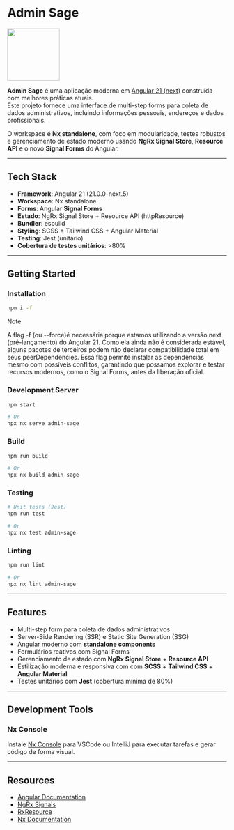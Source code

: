 # Admin Sage

<a alt="Angular logo" href="https://angular.dev" target="_blank" rel="noreferrer"><img src="https://angular.dev/assets/images/press-kit/angular_wordmark_gradient.png" width="120"></a>

**Admin Sage** é uma aplicação moderna em [Angular 21 (next)](https://angular.dev) construída com melhores práticas atuais.  
Este projeto fornece uma interface de multi-step forms para coleta de dados administrativos, incluindo informações pessoais, endereços e dados profissionais.

O workspace é **Nx standalone**, com foco em modularidade, testes robustos e gerenciamento de estado moderno usando **NgRx Signal Store**, **Resource API** e o novo **Signal Forms** do Angular.

---

## Tech Stack

- **Framework**: Angular 21 (21.0.0-next.5)
- **Workspace**: Nx standalone
- **Forms**: Angular **Signal Forms**
- **Estado**: NgRx Signal Store + Resource API (httpResource)
- **Bundler**: esbuild
- **Styling**: SCSS + Tailwind CSS + Angular Material
- **Testing**: Jest (unitário)
- **Cobertura de testes unitários**: >80%

---

## Getting Started

### Installation

```sh
npm i -f
```

> [!NOTE]
> A flag -f (ou --force)é necessária porque estamos utilizando a versão next (pré-lançamento) do
> Angular 21.
> Como ela ainda não é considerada estável, alguns pacotes de terceiros podem não declarar
> compatibilidade total em seus peerDependencies.
> Essa flag permite instalar as dependências mesmo com possíveis conflitos, garantindo que possamos
> explorar e testar recursos modernos, como o Signal Forms, antes da liberação oficial.

### Development Server

```sh
npm start

# Or
npx nx serve admin-sage
```

### Build

```sh
npm run build

# Or
npx nx build admin-sage
```

### Testing

```sh
# Unit tests (Jest)
npm run test

# Or
npx nx test admin-sage
```

### Linting

```sh
npm run lint

# Or
npx nx lint admin-sage
```

---

## Features

- Multi-step form para coleta de dados administrativos
- Server-Side Rendering (SSR) e Static Site Generation (SSG)
- Angular moderno com **standalone components**
- Formulários reativos com Signal Forms
- Gerenciamento de estado com **NgRx Signal Store** + **Resource API**
- Estilização moderna e responsiva com com **SCSS** + **Tailwind CSS** + **Angular Material**
- Testes unitários com **Jest** (cobertura mínima de 80%)

---

## Development Tools

### Nx Console

Instale [Nx Console](https://nx.dev/getting-started/editor-setup) para VSCode ou IntelliJ para executar tarefas e gerar código de forma visual.

---

## Resources

- [Angular Documentation](https://angular.dev)
- [NgRx Signals](https://ngrx.io/guide/signals)
- [RxResource](https://ngrx.io/guide/resource)
- [Nx Documentation](https://nx.dev)

